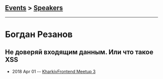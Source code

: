 ## [Events](../README.md) > [Speakers](../speakers.md)
---

# Богдан Резанов

## Не доверяй входящим данным. Или что такое XSS
- 2018 Apr 01 -- [KharkivFrontend Meetup 3](https://www.youtube.com/watch?v=A5qriMIS9O0)    
